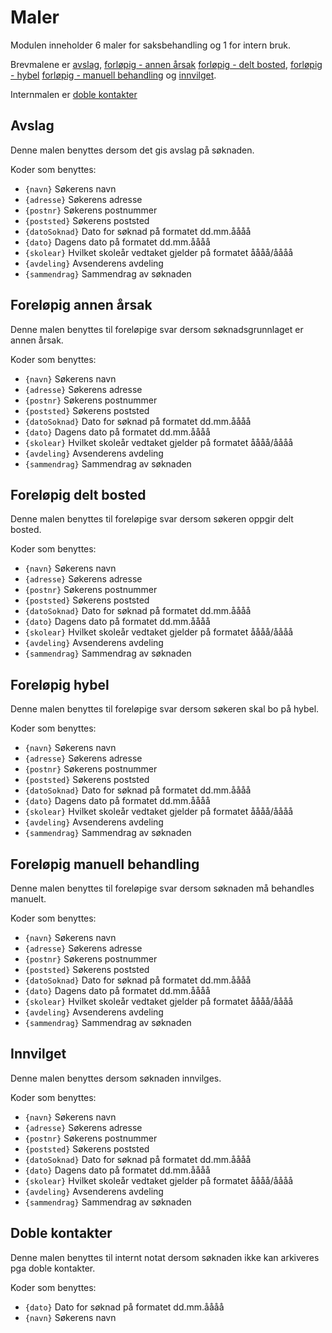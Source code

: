 # Maler

Modulen inneholder 6 maler for saksbehandling og 1 for intern bruk.

Brevmalene er [avslag](../templates/avslag.docx), [forløpig - annen årsak](../templates/fs.annen.arsak.docx)
 [forløpig - delt bosted](../templates/fs.delt.bosted.docx), [forløpig - hybel](../templates/fs.hybel.docx)
  [forløpig - manuell behandling](../templates/fs.manuell.behandling.docx) og [innvilget](../templates/innvilget.docx).

Internmalen er [doble kontakter](../templates/doble.kontakter.docx)

## Avslag
Denne malen benyttes dersom det gis avslag på søknaden.

Koder som benyttes:

- ```{navn}``` Søkerens navn
- ```{adresse}``` Søkerens adresse
- ```{postnr}``` Søkerens postnummer
- ```{poststed}``` Søkerens poststed
- ```{datoSoknad}``` Dato for søknad på formatet dd.mm.åååå
- ```{dato}``` Dagens dato på formatet dd.mm.åååå
- ```{skolear}``` Hvilket skoleår vedtaket gjelder på formatet åååå/åååå
- ```{avdeling}``` Avsenderens avdeling
- ```{sammendrag}``` Sammendrag av søknaden

## Foreløpig annen årsak
Denne malen benyttes til foreløpige svar dersom søknadsgrunnlaget er annen årsak.

Koder som benyttes:

- ```{navn}``` Søkerens navn
- ```{adresse}``` Søkerens adresse
- ```{postnr}``` Søkerens postnummer
- ```{poststed}``` Søkerens poststed
- ```{datoSoknad}``` Dato for søknad på formatet dd.mm.åååå
- ```{dato}``` Dagens dato på formatet dd.mm.åååå
- ```{skolear}``` Hvilket skoleår vedtaket gjelder på formatet åååå/åååå
- ```{avdeling}``` Avsenderens avdeling
- ```{sammendrag}``` Sammendrag av søknaden

## Foreløpig delt bosted
Denne malen benyttes til foreløpige svar dersom søkeren oppgir delt bosted.

Koder som benyttes:

- ```{navn}``` Søkerens navn
- ```{adresse}``` Søkerens adresse
- ```{postnr}``` Søkerens postnummer
- ```{poststed}``` Søkerens poststed
- ```{datoSoknad}``` Dato for søknad på formatet dd.mm.åååå
- ```{dato}``` Dagens dato på formatet dd.mm.åååå
- ```{skolear}``` Hvilket skoleår vedtaket gjelder på formatet åååå/åååå
- ```{avdeling}``` Avsenderens avdeling
- ```{sammendrag}``` Sammendrag av søknaden

## Foreløpig hybel
Denne malen benyttes til foreløpige svar dersom søkeren skal bo på hybel.

Koder som benyttes:

- ```{navn}``` Søkerens navn
- ```{adresse}``` Søkerens adresse
- ```{postnr}``` Søkerens postnummer
- ```{poststed}``` Søkerens poststed
- ```{datoSoknad}``` Dato for søknad på formatet dd.mm.åååå
- ```{dato}``` Dagens dato på formatet dd.mm.åååå
- ```{skolear}``` Hvilket skoleår vedtaket gjelder på formatet åååå/åååå
- ```{avdeling}``` Avsenderens avdeling
- ```{sammendrag}``` Sammendrag av søknaden

## Foreløpig manuell behandling
Denne malen benyttes til foreløpige svar dersom søknaden må behandles manuelt.

Koder som benyttes:

- ```{navn}``` Søkerens navn
- ```{adresse}``` Søkerens adresse
- ```{postnr}``` Søkerens postnummer
- ```{poststed}``` Søkerens poststed
- ```{datoSoknad}``` Dato for søknad på formatet dd.mm.åååå
- ```{dato}``` Dagens dato på formatet dd.mm.åååå
- ```{skolear}``` Hvilket skoleår vedtaket gjelder på formatet åååå/åååå
- ```{avdeling}``` Avsenderens avdeling
- ```{sammendrag}``` Sammendrag av søknaden

## Innvilget
Denne malen benyttes dersom søknaden innvilges.

Koder som benyttes:

- ```{navn}``` Søkerens navn
- ```{adresse}``` Søkerens adresse
- ```{postnr}``` Søkerens postnummer
- ```{poststed}``` Søkerens poststed
- ```{datoSoknad}``` Dato for søknad på formatet dd.mm.åååå
- ```{dato}``` Dagens dato på formatet dd.mm.åååå
- ```{skolear}``` Hvilket skoleår vedtaket gjelder på formatet åååå/åååå
- ```{avdeling}``` Avsenderens avdeling
- ```{sammendrag}``` Sammendrag av søknaden

## Doble kontakter
Denne malen benyttes til internt notat dersom søknaden ikke kan arkiveres pga doble kontakter.

Koder som benyttes:

- ```{dato}``` Dato for søknad på formatet dd.mm.åååå
- ```{navn}``` Søkerens navn